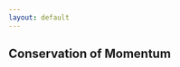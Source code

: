 ```yaml
---
layout: default
---
```

<h2 class="demo-title">Conservation of Momentum</h2>
<script src="/assets/scripts/p5.min.js"></script>
<script src="/assets/scripts/bouncing.js"></script>
